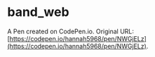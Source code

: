 # band_web

A Pen created on CodePen.io. Original URL: [https://codepen.io/hannah5968/pen/NWGjELz](https://codepen.io/hannah5968/pen/NWGjELz).


